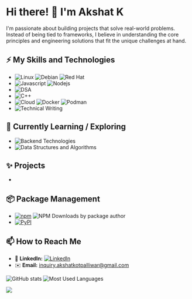 # Hi there! 👋 I'm Akshat K 

I'm passionate about building projects that solve real-world problems. Instead of being tied to frameworks, I believe in understanding the core principles and engineering solutions that fit the unique challenges at hand.

## ⚡ My Skills and Technologies

* ![Linux](https://img.shields.io/badge/-Linux-black?style=plastic&logo=linux) ![Debian](https://img.shields.io/badge/-Debian-a80030?style=plastic&logo=debian) ![Red Hat](https://img.shields.io/badge/-Red%20Hat-cc0000?style=plastic&logo=red-hat)
* ![Javascript](https://img.shields.io/badge/-JavaScript-yellow?style=plastic&logo=javascript) ![Nodejs](https://img.shields.io/badge/-Node.js-green?style=plastic&logo=node.js)
* ![DSA](https://img.shields.io/badge/-DSA-blue?style=plastic)
* ![C++](https://img.shields.io/badge/-C++-blue?style=plastic&logo=c%2B%2B)
* ![Cloud](https://img.shields.io/badge/-Cloud-white?style=plastic&logo=google-cloud) ![Docker](https://img.shields.io/badge/-Docker-blue?style=plastic&logo=docker) ![Podman](https://img.shields.io/badge/-Podman-blue?style=plastic&logo=podman)
* ![Technical Writing](https://img.shields.io/badge/-Technical%20Writing-purple?style=plastic)

## 🌱 Currently Learning / Exploring

* ![Backend Technologies](https://img.shields.io/badge/-Backend%20Technologies-red?style=plastic)
* ![Data Structures and Algorithms](https://img.shields.io/badge/-Data%20Structures%20%26%20Algorithms-orange?style=plastic)

## ✨ Projects 

- 

## 📦 Package Management

* [![npm](https://img.shields.io/badge/npm-nigesh-red?style=plastic&logo=npm)](https://www.npmjs.com/~nigesh) ![NPM Downloads by package author](https://img.shields.io/npm-stat/dy/nigesh?style=plastic)
* [![PyPI](https://img.shields.io/badge/PyPI-nigesh-blue?style=plastic&logo=python)](https://pypi.org/user/nigesh/)

## 📫 How to Reach Me

* 💼 **LinkedIn:** [![LinkedIn](https://img.shields.io/badge/LinkedIn-Akshat%20Kotpalliwar-blue?style=plastic&logo=linkedin)](https://www.linkedin.com/in/akshat-kotpalliwar-554944258/)
* ✉️ **Email:** [inquiry.akshatkotpalliwar@gmail.com](mailto:inquiry.akshatkotpalliwar@gmail.com)

![GitHub stats](https://github-readme-stats.vercel.app/api?username=IntegerAlex&show_icons=true&theme=black) 
![Most Used Languages](https://github-readme-stats.vercel.app/api/top-langs/?username=IntegerAlex)

[![](https://visitcount.itsvg.in/api?id=IntegerAlex&icon=0&color=0)](https://visitcount.itsvg.in)


